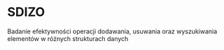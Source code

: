 # SDIZO
 Badanie efektywności operacji dodawania, usuwania oraz wyszukiwania elementów w różnych strukturach danych 
